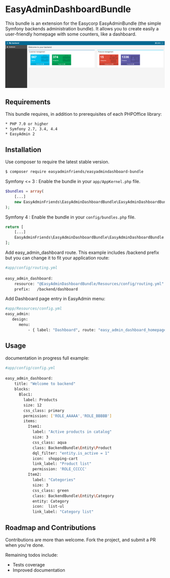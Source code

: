 # EasyAdminDashboardBundle

This bundle is an extension for the Easycorp EasyAdminBundle
(the simple Symfony backends administration bundle). It 
allows you to create easily a user-friendly homepage with
some counters, like a dashboard.

![Alt text](/doc/img/dashboard.png?raw=true "Dashboard")

## Requirements

This bundle requires, in addition to prerequisites of each PHPOffice library:

    * PHP 7.0 or higher
    * Symfony 2.7, 3.4, 4.4
    * EasyAdmin 2
    
## Installation

Use composer to require the latest stable version.

````bash
$ composer require easyadminfriends/easyadmindashboard-bundle
````

Symfony <= 3 : Enable the bundle in your `app/AppKernel.php` file.

````php
$bundles = array(
    [...]
    new EasyAdminFriends\EasyAdminDashboardBundle\EasyAdminDashboardBundle(),
);
````

Symfony 4 : Enable the bundle in your `config/bundles.php` file.

````php
return [
    [...]
    EasyAdminFriends\EasyAdminDashboardBundle\EasyAdminDashboardBundle::class => ['all' => true],
];
````


Add easy_admin_dashboard route. This example includes /backend prefix but you can change it to fit your application route:
````bash
#app/config/routing.yml

easy_admin_dashboard:
    resource: "@EasyAdminDashboardBundle/Resources/config/routing.yml"
    prefix:   /backend/dashboard
````

Add Dashboard page entry in EasyAdmin menu:
````bash
#app/Resources/config.yml
easy_admin:
   design:
      menu: 
          - { label: "Dashboard", route: "easy_admin_dashboard_homepage", default: true, icon: 'dashboard'}
````          

## Usage
documentation in progress
full example:
````bash
#app/config/config.yml

easy_admin_dashboard:
    title: "Welcome to backend"
    blocks:
      Bloc1:
        label: Products
        size: 12
        css_class: primary
        permission: ['ROLE_AAAAA','ROLE_BBBBB']
        items:
          Item1:
            label: "Active products in catalog"
            size: 3
            css_class: aqua
            class: BackendBundle\Entity\Product
            dql_filter: "entity.is_active = 1"
            icon:  shopping-cart
            link_label: "Product list"
            permission: 'ROLE_CCCCC'
          Item2:
            label: "Categories"
            size: 3
            css_class: green
            class: BackendBundle\Entity\Category
            entity: Category
            icon:  list-ul
            link_label: "Category list"
````

## Roadmap and Contributions

Contributions are more than welcome. Fork the project, and submit a PR when you're done.

Remaining todos include:

* Tests coverage
* Improved documentation
